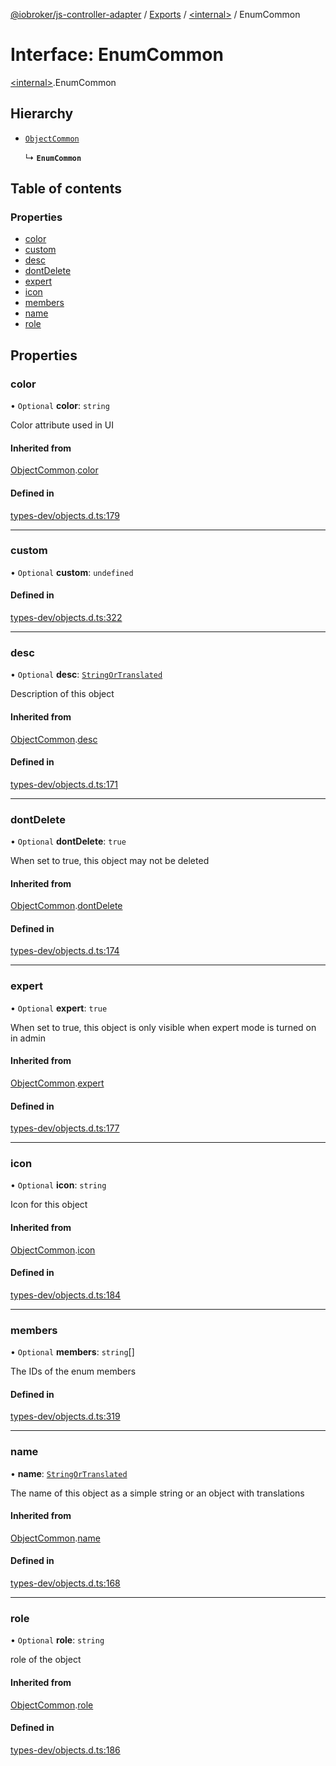 [@iobroker/js-controller-adapter](../README.md) / [Exports](../modules.md) / [\<internal\>](../modules/internal_.md) / EnumCommon

# Interface: EnumCommon

[\<internal\>](../modules/internal_.md).EnumCommon

## Hierarchy

- [`ObjectCommon`](internal_.ObjectCommon.md)

  ↳ **`EnumCommon`**

## Table of contents

### Properties

- [color](internal_.EnumCommon.md#color)
- [custom](internal_.EnumCommon.md#custom)
- [desc](internal_.EnumCommon.md#desc)
- [dontDelete](internal_.EnumCommon.md#dontdelete)
- [expert](internal_.EnumCommon.md#expert)
- [icon](internal_.EnumCommon.md#icon)
- [members](internal_.EnumCommon.md#members)
- [name](internal_.EnumCommon.md#name)
- [role](internal_.EnumCommon.md#role)

## Properties

### color

• `Optional` **color**: `string`

Color attribute used in UI

#### Inherited from

[ObjectCommon](internal_.ObjectCommon.md).[color](internal_.ObjectCommon.md#color)

#### Defined in

[types-dev/objects.d.ts:179](https://github.com/ioBroker/ioBroker.js-controller/blob/8c44dc255583a0a0370d85b4262312bfd93bcdc8/packages/types-dev/objects.d.ts#L179)

___

### custom

• `Optional` **custom**: `undefined`

#### Defined in

[types-dev/objects.d.ts:322](https://github.com/ioBroker/ioBroker.js-controller/blob/8c44dc255583a0a0370d85b4262312bfd93bcdc8/packages/types-dev/objects.d.ts#L322)

___

### desc

• `Optional` **desc**: [`StringOrTranslated`](../modules/internal_.md#stringortranslated)

Description of this object

#### Inherited from

[ObjectCommon](internal_.ObjectCommon.md).[desc](internal_.ObjectCommon.md#desc)

#### Defined in

[types-dev/objects.d.ts:171](https://github.com/ioBroker/ioBroker.js-controller/blob/8c44dc255583a0a0370d85b4262312bfd93bcdc8/packages/types-dev/objects.d.ts#L171)

___

### dontDelete

• `Optional` **dontDelete**: ``true``

When set to true, this object may not be deleted

#### Inherited from

[ObjectCommon](internal_.ObjectCommon.md).[dontDelete](internal_.ObjectCommon.md#dontdelete)

#### Defined in

[types-dev/objects.d.ts:174](https://github.com/ioBroker/ioBroker.js-controller/blob/8c44dc255583a0a0370d85b4262312bfd93bcdc8/packages/types-dev/objects.d.ts#L174)

___

### expert

• `Optional` **expert**: ``true``

When set to true, this object is only visible when expert mode is turned on in admin

#### Inherited from

[ObjectCommon](internal_.ObjectCommon.md).[expert](internal_.ObjectCommon.md#expert)

#### Defined in

[types-dev/objects.d.ts:177](https://github.com/ioBroker/ioBroker.js-controller/blob/8c44dc255583a0a0370d85b4262312bfd93bcdc8/packages/types-dev/objects.d.ts#L177)

___

### icon

• `Optional` **icon**: `string`

Icon for this object

#### Inherited from

[ObjectCommon](internal_.ObjectCommon.md).[icon](internal_.ObjectCommon.md#icon)

#### Defined in

[types-dev/objects.d.ts:184](https://github.com/ioBroker/ioBroker.js-controller/blob/8c44dc255583a0a0370d85b4262312bfd93bcdc8/packages/types-dev/objects.d.ts#L184)

___

### members

• `Optional` **members**: `string`[]

The IDs of the enum members

#### Defined in

[types-dev/objects.d.ts:319](https://github.com/ioBroker/ioBroker.js-controller/blob/8c44dc255583a0a0370d85b4262312bfd93bcdc8/packages/types-dev/objects.d.ts#L319)

___

### name

• **name**: [`StringOrTranslated`](../modules/internal_.md#stringortranslated)

The name of this object as a simple string or an object with translations

#### Inherited from

[ObjectCommon](internal_.ObjectCommon.md).[name](internal_.ObjectCommon.md#name)

#### Defined in

[types-dev/objects.d.ts:168](https://github.com/ioBroker/ioBroker.js-controller/blob/8c44dc255583a0a0370d85b4262312bfd93bcdc8/packages/types-dev/objects.d.ts#L168)

___

### role

• `Optional` **role**: `string`

role of the object

#### Inherited from

[ObjectCommon](internal_.ObjectCommon.md).[role](internal_.ObjectCommon.md#role)

#### Defined in

[types-dev/objects.d.ts:186](https://github.com/ioBroker/ioBroker.js-controller/blob/8c44dc255583a0a0370d85b4262312bfd93bcdc8/packages/types-dev/objects.d.ts#L186)
